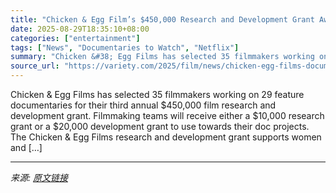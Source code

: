 ```yaml
---
title: "Chicken & Egg Film’s $450,000 Research and Development Grant Awarded to 29 Doc Filmmakers (EXCLUSIVE)"
date: 2025-08-29T18:35:10+08:00
categories: ["entertainment"]
tags: ["News", "Documentaries to Watch", "Netflix"]
summary: "Chicken &#38; Egg Films has selected 35 filmmakers working on 29 feature documentaries for their third annual $450,000 film research and development grant. Filmmaking teams will receive either a $10,0"
source_url: "https://variety.com/2025/film/news/chicken-egg-films-documentary-grant-1236501603/"
---
```


Chicken &#38; Egg Films has selected 35 filmmakers working on 29 feature documentaries for their third annual $450,000 film research and development grant. Filmmaking teams will receive either a $10,000 research grant or a $20,000 development grant to use towards their doc projects. The Chicken &#38; Egg Films research and development grant supports women and [&#8230;]

---

*来源: [原文链接](https://variety.com/2025/film/news/chicken-egg-films-documentary-grant-1236501603/)*
